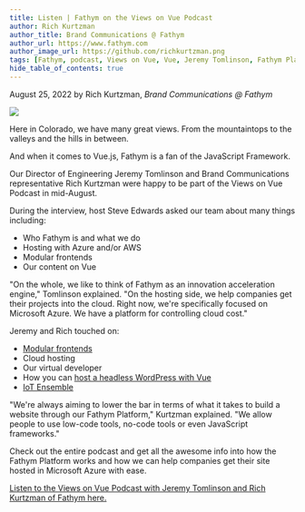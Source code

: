 ```yaml
---
title: Listen | Fathym on the Views on Vue Podcast
author: Rich Kurtzman
author_title: Brand Communications @ Fathym
author_url: https://www.fathym.com
author_image_url: https://github.com/richkurtzman.png
tags: [Fathym, podcast, Views on Vue, Vue, Jeremy Tomlinson, Fathym Platform, modular frontends, no-code, low-code, high-code]
hide_table_of_contents: true
---
```


August 25, 2022 by Rich Kurtzman, _Brand Communications @ Fathym_

![](https://www.fathym.com/img/viewsonvue.png)

Here in Colorado, we have many great views. From the mountaintops to the valleys and the hills in between.

And when it comes to Vue.js, Fathym is a fan of the JavaScript Framework.

Our Director of Engineering Jeremy Tomlinson and Brand Communications representative Rich Kurtzman were happy to be part of the Views on Vue Podcast in mid-August. 

During the interview, host Steve Edwards asked our team about many things including:

- Who Fathym is and what we do
- Hosting with Azure and/or AWS
- Modular frontends
- Our content on Vue

"On the whole, we like to think of Fathym as an innovation acceleration engine," Tomlinson explained. "On the hosting side, we help companies get their projects into the cloud. Right now, we're specifically focused on Microsoft Azure. We have a platform for controlling cloud cost." 

Jeremy and Rich touched on:
- [Modular frontends](https://www.fathym.com/blog/articles/2022/august/2022-08-16-modular-frontends-fantastically-functional) 
- Cloud hosting
- Our virtual developer
- How you can [host a headless WordPress with Vue](https://www.fathym.com/blog/articles/2022/april/2022-04-11-headless-wordpress-vue)
- [IoT Ensemble](https://www.fathym.com/blog/articles/2022/july/2022-07-15-discover-iot-ensemble)

"We're always aiming to lower the bar in terms of what it takes to build a website through our Fathym Platform," Kurtzman explained. "We allow people to use low-code tools, no-code tools or even JavaScript frameworks."

Check out the entire podcast and get all the awesome info into how the Fathym Platform works and how we can help companies get their site hosted in Microsoft Azure with ease. 

[Listen to the Views on Vue Podcast with Jeremy Tomlinson and Rich Kurtzman of Fathym here.](https://topenddevs.com/podcasts/views-on-vue/episodes/dive-into-the-benefits-of-fathym-with-jeremy-tomlinson-and-rich-kurtzman-vue-193)